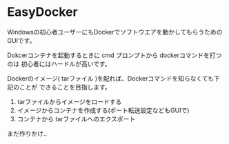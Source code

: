 # EasyDocker

Windowsの初心者ユーザーにもDockerでソフトウエアを動かしてもらうためのGUIです。

Dokcerコンテナを起動するときに cmd プロンプトから dockerコマンドを打つのは
初心者にはハードルが高いです。

Dockerのイメージ( tarファイル )を配れば、Dockerコマンドを知らなくても下記のことが
できることを目指します。

1. tarファイルからイメージをロードする
2. イメージからコンテナを作成する(ポート転送設定などもGUIで)
3. コンテナから tarファイルへのエクスポート

まだ作りかけ..